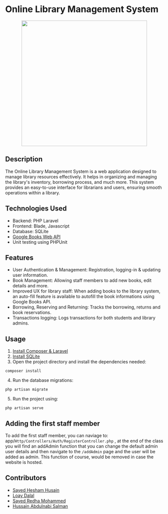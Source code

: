 # Online Library Management System
<p align=center><img src="https://raw.githubusercontent.com/laravel/art/master/logo-lockup/5%20SVG/2%20CMYK/1%20Full%20Color/laravel-logolockup-cmyk-red.svg" width="400"><p>

## Description

The Online Library Management System is a web application designed to manage library resources effectively. It helps in organizing and managing the library's inventory, borrowing process, and much more. This system provides an easy-to-use interface for librarians and users, ensuring smooth operations within a library.
		
## Technologies Used
- Backend: PHP Laravel
- Frontend: Blade, Javascript
- Database: SQLite
- [Google Books Web API](https://developers.google.com/books)
- Unit testing using PHPUnit

## Features
- User Authentication & Management: Registration, logging-in & updating user information.
- Book Management: Allowing staff members to add new books, edit details and more.
- Improved UX for library staff: When adding books to the library system, an auto-fill feature is available to autofill the book informations using Google Books API.
- Borrowing, Reserving and Returning: Tracks the borrowing, returns and book reservations.
- Transactions logging: Logs transactions for both students and library admins.
## Usage
1. [Install Composer & Laravel](https://laravel.com/docs/11.x/installation)
2. [Install SQLite](https://www.sqlite.org/download.html)
3. Open the project directory and install the dependencies needed:
```
composer install
```
4. Run the database migrations:
```
php artisan migrate
```
5. Run the project using:
```
php artisan serve
```

## Adding the first staff member
To add the first staff member, you can naviage to: app/`Http/Controllers/Auth/RegisterController.php` , at the end of the class you will find an addAdmin function that you can change the default admin user details and then navigate to the `/addAdmin` page and the user will be added as admin. This function of course, would be removed in case the website is hosted.
		
## Contributors
		
- [Sayed Hesham Husain](https://github.com/heshamalmosawi)		
- [Loay Dalal](https://github.com/loaydalal)
- [Sayed Redha Mohammed](https://github.com/SayedRedha77)
- [Hussain Abdulnabi Salman](https://github.com/shakhoori10)